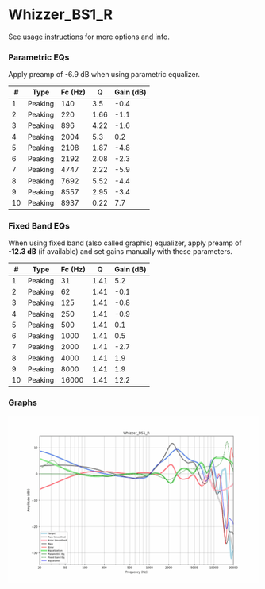 # Whizzer_BS1_R
See [usage instructions](https://github.com/jaakkopasanen/AutoEq#usage) for more options and info.

### Parametric EQs
Apply preamp of -6.9 dB when using parametric equalizer.

|   # | Type    |   Fc (Hz) |    Q |   Gain (dB) |
|-----|---------|-----------|------|-------------|
|   1 | Peaking |       140 | 3.5  |        -0.4 |
|   2 | Peaking |       220 | 1.66 |        -1.1 |
|   3 | Peaking |       896 | 4.22 |        -1.6 |
|   4 | Peaking |      2004 | 5.3  |         0.2 |
|   5 | Peaking |      2108 | 1.87 |        -4.8 |
|   6 | Peaking |      2192 | 2.08 |        -2.3 |
|   7 | Peaking |      4747 | 2.22 |        -5.9 |
|   8 | Peaking |      7692 | 5.52 |        -4.4 |
|   9 | Peaking |      8557 | 2.95 |        -3.4 |
|  10 | Peaking |      8937 | 0.22 |         7.7 |

### Fixed Band EQs
When using fixed band (also called graphic) equalizer, apply preamp of **-12.3 dB** (if available) and set gains manually with these parameters.

|   # | Type    |   Fc (Hz) |    Q |   Gain (dB) |
|-----|---------|-----------|------|-------------|
|   1 | Peaking |        31 | 1.41 |         5.2 |
|   2 | Peaking |        62 | 1.41 |        -0.1 |
|   3 | Peaking |       125 | 1.41 |        -0.8 |
|   4 | Peaking |       250 | 1.41 |        -0.9 |
|   5 | Peaking |       500 | 1.41 |         0.1 |
|   6 | Peaking |      1000 | 1.41 |         0.5 |
|   7 | Peaking |      2000 | 1.41 |        -2.7 |
|   8 | Peaking |      4000 | 1.41 |         1.9 |
|   9 | Peaking |      8000 | 1.41 |         1.9 |
|  10 | Peaking |     16000 | 1.41 |        12.2 |

### Graphs
![](./Whizzer_BS1_R.png)
